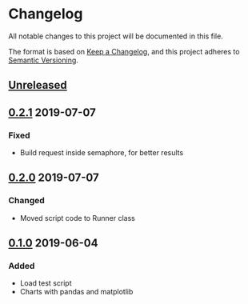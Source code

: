 # Changelog
All notable changes to this project will be documented in this file.

The format is based on [Keep a Changelog](https://keepachangelog.com/en/1.0.0/),
and this project adheres to [Semantic Versioning](https://semver.org/spec/v2.0.0.html).

## [Unreleased]

## [0.2.1] 2019-07-07
### Fixed
- Build request inside semaphore, for better results

## [0.2.0] 2019-07-07
### Changed
- Moved script code to Runner class

## [0.1.0] 2019-06-04
### Added
- Load test script
- Charts with pandas and matplotlib

[Unreleased]: https://github.com/sonic182/aioload/compare/0.2.1..HEAD
[0.2.1]: https://github.com/sonic182/aioload/compare/0.2.1..0.1.0
[0.2.0]: https://github.com/sonic182/aioload/compare/0.2.0..0.1.0
[0.1.0]: https://github.com/sonic182/aioload/compare/0.1.0..c35fb0435f96f0ab6e4ff3d35a14c4a0f62dc577
